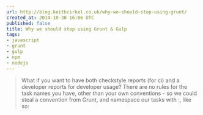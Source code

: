 ```yaml
---
url: http://blog.keithcirkel.co.uk/why-we-should-stop-using-grunt/
created_at: 2014-10-30 16:06 UTC
published: false
title: Why we should stop using Grunt & Gulp
tags:
- javascript
- grunt
- gulp
- npm
- nodejs
---
```


<blockquote>What if you want to have both checkstyle reports (for ci) and a developer reports for developer usage? There are no rules for the task names you have, other than your own conventions - so we could steal a convention from Grunt, and namespace our tasks with :, like so:</blockquote>
